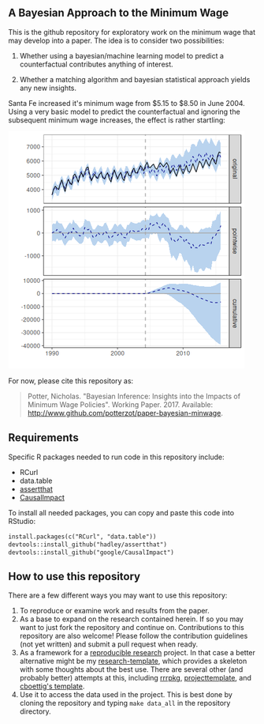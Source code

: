 <!-- README.md is generated from README.Rmd. Please edit that file -->
A Bayesian Approach to the Minimum Wage
---------------------------------------

This is the github repository for exploratory work on the minimum wage that may develop into a paper. The idea is to consider two possibilities:

1.  Whether using a bayesian/machine learning model to predict a counterfactual contributes anything of interest.

2.  Whether a matching algorithm and bayesian statistical approach yields any new insights.

Santa Fe increased it's minimum wage from $5.15 to $8.50 in June 2004. Using a very basic model to predict the counterfactual and ignoring the subsequent minimum wage increases, the effect is rather startling:

![Naive estimate of the impact of Santa Fe $8.50 minimum wage on food services employment.](output/figures/qcew_impact.png)

For now, please cite this repository as:

> Potter, Nicholas. "Bayesian Inference: Insights into the Impacts of Minimum Wage Policies". Working Paper. 2017. Available: <http://www.github.com/potterzot/paper-bayesian-minwage>.

Requirements
------------

Specific R packages needed to run code in this repository include:

-   RCurl
-   data.table
-   [assertthat](https://github.com/hadley/assertthat)
-   [CausalImpact](https://github.com/google/CausalImpact)

To install all needed packages, you can copy and paste this code into RStudio:

    install.packages(c("RCurl", "data.table"))
    devtools::install_github("hadley/assertthat")
    devtools::install_github("google/CausalImpact")

How to use this repository
--------------------------

There are a few different ways you may want to use this repository:

1.  To reproduce or examine work and results from the paper.
2.  As a base to expand on the research contained herein. If so you may want to just fork the repository and continue on. Contributions to this repository are also welcome! Please follow the contribution guidelines (not yet written) and submit a pull request when ready.
3.  As a framework for a [reproducible research](http://kbroman.org/Tools4RR/) project. In that case a better alternative might be my [research-template](github.com/potterzot/research-template), which provides a skeleton with some thoughts about the best use. There are several other (and probably better) attempts at this, including [rrrpkg](https://github.com/ropensci/rrrpkg), [projecttemplate](http://projecttemplate.net/), and [cboettig's template](https://github.com/cboettig/template).
4.  Use it to access the data used in the project. This is best done by cloning the repository and typing `make data_all` in the repository directory.
